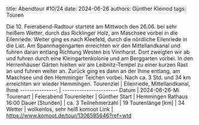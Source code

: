 title: Abendtour #10/24 
date: 2024-06-26 
authors: Günther Kleinod 
tags: Touren  

Die 10. Feierabend-Radtour startete am Mittwoch den 26.06. bei sehr heißem Wetter, durch das Ricklinger Holz, am Maschsee vorbei in die Eilenriede. 
Weiter ging es nach Kleefeld, durch die nördliche Eilenriede in die List. Am Spannhagengarten erreichten wir den Mittellandkanal und fuhren daran entlang 
Richtung Westen bis Vinnhorst. Dort zweigten wir ab und fuhren durch eine Kleingartenkolonie und am Berggarten vorbei. 
In den Herrenhäuser Gärten hielten wir am Leibnitz-Tempel zu einer kurzen Rast an und fuhren weiter an. Zurück ging es dann an der Ihme entlang, 
am Maschsee und den Hemminger Teichen vorbei. Nach ca. 3 Std. und 34 km erreichten wir wieder Hemmingen.
Tourenziel       | Eilenriede, Mittellandkanal, Ihme
---------------: | ----------------------- 
Datum            | 2024-06-26-Mi
Tourenart        | Feierabend
Tourenleiter     | Günther
Start            | Hemmingen Rathaus 16:00
Dauer [Stunden]  | ca. 3
Teilnehmerzahl   | 19
Tourenlänge [km] | 34
Wetter           | wolkenlos, sehr heiß
komoot Link      | <https://www.komoot.de/tour/1306595646?ref=wtd>
